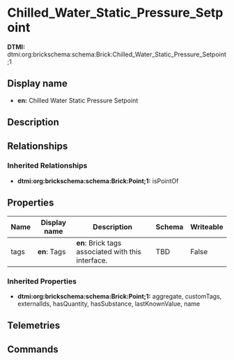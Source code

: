 # Chilled_Water_Static_Pressure_Setpoint
**DTMI:** dtmi:org:brickschema:schema:Brick:Chilled_Water_Static_Pressure_Setpoint;1
## Display name
- **en:** Chilled Water Static Pressure Setpoint
## Description
## Relationships
### Inherited Relationships
* **dtmi:org:brickschema:schema:Brick:Point;1:** isPointOf
## Properties
|Name|Display name|Description|Schema|Writeable|
|-|-|-|-|-|
|tags|**en**: Tags|**en**: Brick tags associated with this interface.|TBD|False
### Inherited Properties
* **dtmi:org:brickschema:schema:Brick:Point;1:** aggregate, customTags, externalIds, hasQuantity, hasSubstance, lastKnownValue, name
## Telemetries
## Commands
